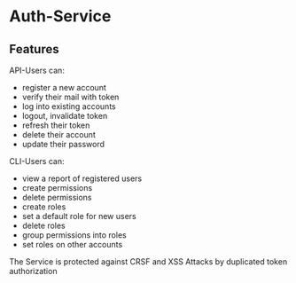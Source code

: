 # Auth-Service

## Features

API-Users can:
- register a new account
- verify their mail with token
- log into existing accounts
- logout, invalidate token
- refresh their token
- delete their account
- update their password

CLI-Users can:
- view a report of registered users
- create permissions
- delete permissions
- create roles
- set a default role for new users
- delete roles
- group permissions into roles
- set roles on other accounts

The Service is protected against CRSF and XSS Attacks by duplicated token authorization